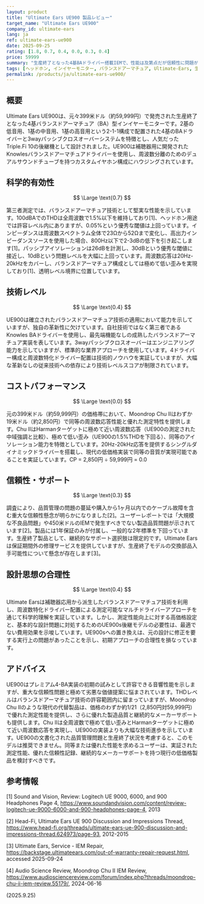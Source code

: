```yaml
---
layout: product
title: "Ultimate Ears UE900 製品レビュー"
target_name: "Ultimate Ears UE900"
company_id: ultimate-ears
lang: ja
ref: ultimate-ears-ue900
date: 2025-09-25
rating: [1.8, 0.7, 0.4, 0.0, 0.3, 0.4]
price: 59999
summary: "生産終了となった4基BAドライバー搭載IEMで、性能は及第点だが信頼性に問題があり、現代の低価格代替製品に大幅に劣る"
tags: [ヘッドホン, インイヤーモニター, バランスドアーマチュア, Ultimate-Ears, 生産終了]
permalink: /products/ja/ultimate-ears-ue900/
---
```


## 概要

Ultimate Ears UE900は、元々399米ドル（約59,999円）で発売された生産終了となった4基バランスドアーマチュア（BA）型インイヤーモニターです。2基の低音用、1基の中音用、1基の高音用という2-1-1構成で配置された4基のBAドライバーと3wayパッシブクロスオーバーシステムを特徴とし、人気だったTriple.Fi 10の後継機として設計されました。UE900は補聴器用に開発されたKnowlesバランスドアーマチュアドライバーを使用し、周波数分離のためのデュアルサウンドチューブを持つカスタムイヤホン構成にハウジングされています。

## 科学的有効性

$$ \Large \text{0.7} $$

第三者測定では、バランスドアーマチュア技術として堅実な性能を示しています。100dBAでのTHDは全周波数で1.5%以下を維持しており[1]、ヘッドホン用途では許容レベル内にありますが、0.05%という優秀な閾値は上回っています。インピーダンスは周波数スペクトラム全体で23Ωから52Ωまで変化し、高出力インピーダンスソースを使用した場合、800Hz以下で2-3dBの低下を引き起こします[1]。パッシブアイソレーションは26dBを計測し、30dBという優秀な閾値に接近し、10dBという問題レベルを大幅に上回っています。周波数応答は20Hz-20kHzをカバーし、バランスドアーマチュア構成としては極めて低い歪みを実現しており[1]、透明レベル境界に位置しています。

## 技術レベル

$$ \Large \text{0.4} $$

UE900は確立されたバランスドアーマチュア技術の適用において能力を示していますが、独自の革新性に欠けています。自社技術ではなく第三者であるKnowles BAドライバーを使用し、最先端機能なしの成熟したバランスドアーマチュア実装を表しています。3wayパッシブクロスオーバーはエンジニアリング能力を示していますが、標準的な業界アプローチを使用しています。4ドライバー構成と周波数特化ドライバー配置は技術的ノウハウを実証していますが、大幅な革新なしの従来技術への依存により技術レベルスコアが制限されています。

## コストパフォーマンス

$$ \Large \text{0.0} $$

元の399米ドル（約59,999円）の価格帯において、Moondrop Chu IIはわずか19米ドル（約2,850円）で同等の周波数応答性能と優れた測定特性を提供します。Chu IIはHarmanターゲットに極めて近い周波数応答（UE900の測定された中域強調と比較）、極めて低い歪み（UE900の1.5%THDを下回る）、同等のアイソレーション能力を特徴としています。20Hz-20kHz応答を提供するシングルダイナミックドライバーを搭載し、現代の低価格実装で同等の音質が実現可能であることを実証しています。CP = 2,850円 ÷ 59,999円 = 0.0

## 信頼性・サポート

$$ \Large \text{0.3} $$

調査により、品質管理の問題の蔓延や購入から1ヶ月以内でのケーブル故障を含む重大な信頼性懸念が明らかになりました[2]。ユーザーレポートでは「大規模な不良品問題」や450米ドルのIEMで発生すべきでない製造品質問題が示されています[2]。製品には1年保証のみが付属し、一般的な2年標準を下回っています。生産終了製品として、継続的なサポート選択肢は限定的です。Ultimate Earsは保証期間外の修理サービスを提供していますが、生産終了モデルの交換部品入手可能性について懸念が存在します[3]。

## 設計思想の合理性

$$ \Large \text{0.4} $$

Ultimate Earsは補聴器応用から派生したバランスドアーマチュア技術を利用し、周波数特化ドライバー配置による測定可能なマルチドライバーアプローチを通じて科学的理解を実証しています。しかし、測定性能向上に対する高価格設定と、基本的な設計問題に対処するためのUE900s後継モデルの必要性は、最適でない費用効果を示唆しています。UE900sへの置き換えは、元の設計に修正を要する実行上の問題があったことを示し、初期アプローチの合理性を損なっています。

## アドバイス

UE900はプレミアム4-BA実装の初期の試みとして許容できる音響性能を示しますが、重大な信頼性問題と極めて劣悪な価値提案に悩まされています。THDレベルはバランスドアーマチュア技術の許容範囲内に留まっていますが、Moondrop Chu IIのような現代の代替製品は、価格のわずか約1/21（2,850円対59,999円）で優れた測定性能を提供し、さらに優れた製造品質と継続的なメーカーサポートも提供します。Chu IIは全周波数で極めて低い歪みとHarmanターゲットに極めて近い周波数応答を実現し、UE900の実装よりも大幅な技術進歩を示しています。UE900の文書化された品質管理問題と生産終了状況を考慮すると、このモデルは推奨できません。同等または優れた性能を求めるユーザーは、実証された測定性能、優れた信頼性記録、継続的なメーカーサポートを持つ現行の低価格製品を検討すべきです。

## 参考情報

[1] Sound and Vision, Review: Logitech UE 9000, 6000, and 900 Headphones Page 4, https://www.soundandvision.com/content/review-logitech-ue-9000-6000-and-900-headphones-page-4, 2013

[2] Head-Fi, Ultimate Ears UE 900 Discussion and Impressions Thread, https://www.head-fi.org/threads/ultimate-ears-ue-900-discussion-and-impressions-thread.624973/page-93, 2012-2015

[3] Ultimate Ears, Service - IEM Repair, https://backstage.ultimateears.com/out-of-warranty-repair-request.html, accessed 2025-09-24

[4] Audio Science Review, Moondrop Chu II IEM Review, https://www.audiosciencereview.com/forum/index.php?threads/moondrop-chu-ii-iem-review.55179/, 2024-06-16

(2025.9.25)